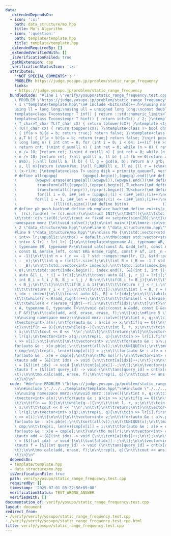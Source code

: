 ```yaml
---
data:
  _extendedDependsOn:
  - icon: ':x:'
    path: data_structure/mo.hpp
    title: Mo's Algorithm
  - icon: ':question:'
    path: template/template.hpp
    title: template/template.hpp
  _extendedRequiredBy: []
  _extendedVerifiedWith: []
  _isVerificationFailed: true
  _pathExtension: cpp
  _verificationStatusIcon: ':x:'
  attributes:
    '*NOT_SPECIAL_COMMENTS*': ''
    PROBLEM: https://judge.yosupo.jp/problem/static_range_frequency
    links:
    - https://judge.yosupo.jp/problem/static_range_frequency
  bundledCode: "#line 1 \"verify/yosupo/static_range_frequency.test.cpp\"\n#define\
    \ PROBLEM \"https://judge.yosupo.jp/problem/static_range_frequency\"\n\n#line\
    \ 1 \"template/template.hpp\"\n# include <bits/stdc++.h>\nusing namespace std;\n\
    using ll = long long;\nusing ull = unsigned long long;\nconst double pi = acos(-1);\n\
    template<class T>constexpr T inf() { return ::std::numeric_limits<T>::max(); }\n\
    template<class T>constexpr T hinf() { return inf<T>() / 2; }\ntemplate <typename\
    \ T_char>T_char TL(T_char cX) { return tolower(cX); }\ntemplate <typename T_char>T_char\
    \ TU(T_char cX) { return toupper(cX); }\ntemplate<class T> bool chmin(T& a,T b)\
    \ { if(a > b){a = b; return true;} return false; }\ntemplate<class T> bool chmax(T&\
    \ a,T b) { if(a < b){a = b; return true;} return false; }\nint popcnt(unsigned\
    \ long long n) { int cnt = 0; for (int i = 0; i < 64; i++)if ((n >> i) & 1)cnt++;\
    \ return cnt; }\nint d_sum(ll n) { int ret = 0; while (n > 0) { ret += n % 10;\
    \ n /= 10; }return ret; }\nint d_cnt(ll n) { int ret = 0; while (n > 0) { ret++;\
    \ n /= 10; }return ret; }\nll gcd(ll a, ll b) { if (b == 0)return a; return gcd(b,\
    \ a%b); };\nll lcm(ll a, ll b) { ll g = gcd(a, b); return a / g*b; };\nll MOD(ll\
    \ x, ll m){return (x%m+m)%m; }\nll FLOOR(ll x, ll m) {ll r = (x%m+m)%m; return\
    \ (x-r)/m; }\ntemplate<class T> using dijk = priority_queue<T, vector<T>, greater<T>>;\n\
    # define all(qpqpq)           (qpqpq).begin(),(qpqpq).end()\n# define UNIQUE(wpwpw)\
    \        (wpwpw).erase(unique(all((wpwpw))),(wpwpw).end())\n# define LOWER(epepe)\
    \         transform(all((epepe)),(epepe).begin(),TL<char>)\n# define UPPER(rprpr)\
    \         transform(all((rprpr)),(rprpr).begin(),TU<char>)\n# define rep(i,upupu)\
    \         for(ll i = 0, i##_len = (upupu);(i) < (i##_len);(i)++)\n# define reps(i,opopo)\
    \        for(ll i = 1, i##_len = (opopo);(i) <= (i##_len);(i)++)\n# define len(x)\
    \                ((ll)(x).size())\n# define bit(n)               (1LL << (n))\n\
    # define pb push_back\n# define eb emplace_back\n# define exists(c, e)       \
    \  ((c).find(e) != (c).end())\n\nstruct INIT{\n\tINIT(){\n\t\tstd::ios::sync_with_stdio(false);\n\
    \t\tstd::cin.tie(0);\n\t\tcout << fixed << setprecision(20);\n\t}\n}INIT;\n\n\
    namespace mmrz {\n\tvoid solve();\n}\n\nint main(){\n\tmmrz::solve();\n}\n#line\
    \ 2 \"data_structure/mo.hpp\"\n\n#line 6 \"data_structure/mo.hpp\"\n#include<ranges>\n\
    #line 9 \"data_structure/mo.hpp\"\n\nclass Mo {\n\tstd::vector<std::pair<int,\
    \ int>> lr;\npublic:\n\tMo() = default;\n\tMo(const std::vector<std::pair<int,\
    \ int>> &_lr) : lr(_lr) {}\n\n\ttemplate<typename AL, typename AR, typename EL,\
    \ typename ER, typename F>\n\tvoid calc(const AL &add_left, const AR &add_right,\
    \ const EL &erase_left, const ER& erase_right, const F &f, int _n = -1, int _B\
    \ = -1){\n\t\tint n = (_n == -1 ? std::ranges::max(lr, {}, &std::pair<int, int>::second).second\
    \ : _n);\n\t\tint q = (int)lr.size();\n\t\tint B = (_B == -1 ? std::max(1, n/int(sqrt(q)))\
    \ : _B);\n\n\t\tstd::vector<int> index(q);\n\t\tstd::iota(index.begin(), index.end(),\
    \ 0);\n\t\tstd::sort(index.begin(), index.end(), [&](int i, int j){\n\t\t\tconst\
    \ auto &[l_i, r_i] = lr[i];\n\t\t\tconst auto &[l_j, r_j] = lr[j];\n\t\t\tconst\
    \ int B_i = l_i / B, B_j = l_j / B;\n\t\t\tif(B_i != B_j){\n\t\t\t\treturn B_i\
    \ < B_j;\n\t\t\t}\n\t\t\tif(B_i & 1){\n\t\t\t\treturn r_j < r_i;\n\t\t\t}else{\n\
    \t\t\t\treturn r_i < r_j;\n\t\t\t}\n\t\t});\n\n\t\tint l = 0, r = 0;\n\t\tfor(int\
    \ idx : index){\n\t\t\tconst auto &[L, R] = lr[idx];\n\n\t\t\twhile(L < l)add_left(--l);\n\
    \t\t\twhile(r < R)add_right(r++);\n\t\t\t\n\t\t\twhile(l < L)erase_left(l++);\n\
    \t\t\twhile(R < r)erase_right(--r);\n\n\t\t\tf(idx);\n\t\t}\n\t}\n\n\ttemplate<typename\
    \ A, typename E, typename F>\n\tvoid calc(const A &add, const E &erase, const\
    \ F &f){\n\t\tcalc(add, add, erase, erase, f);\n\t}\n};\n#line 5 \"verify/yosupo/static_range_frequency.test.cpp\"\
    \n\nusing namespace mmrz;\n\nvoid mmrz::solve(){\n\tint n, q;\n\tcin >> n >> q;\n\
    \tvector<int> a(n);\n\tfor(auto &x : a)cin >> x;\n\tif(q == 0){\n\t\treturn;\n\
    \t}\n\tif(n == 0){\n\t\twhile(q--){\n\t\t\tint l, r, x;\n\t\t\tcin >> l >> r >>\
    \ x;\n\t\t\tcout << 0 << '\\n';\n\t\t}\n\t\treturn;\n\t}\n\tvector<pair<int, int>>\
    \ lr(q);\n\tvector<int> x(q);\n\trep(i, q){\n\t\tcin >> lr[i].first >> lr[i].second\
    \ >> x[i];\n\t}\n\n\t{\n\t\tvector<int> v;\n\t\tfor(auto &e : a)v.pb(e);\n\t\t\
    for(auto &e : x)v.pb(e);\n\t\tsort(all(v));\n\t\tUNIQUE(v);\n\t\tmap<int, int>\
    \ cmp;\n\t\trep(i, len(v))cmp[v[i]] = i;\n\t\tfor(auto &e : a)e = cmp[e];\n\t\t\
    for(auto &e : x)e = cmp[e];\n\t}\n\n\tMo mo(lr);\n\n\tvector<int> cnt(n+q);\n\n\
    \tauto add = [&](int idx) -> void {\n\t\tcnt[a[idx]]++;\n\t};\n\n\tauto erase\
    \ = [&](int idx) -> void {\n\t\tcnt[a[idx]]--;\n\t};\n\n\tvector<int> ans(q);\n\
    \tauto f = [&](int query_id) -> void {\n\t\tans[query_id] = cnt[x[query_id]];\n\
    \t};\n\n\tmo.calc(add, erase, f);\n\n\trep(i, q){\n\t\tcout << ans[i] << '\\n';\n\
    \t}\n}\n"
  code: "#define PROBLEM \"https://judge.yosupo.jp/problem/static_range_frequency\"\
    \n\n#include \"./../../template/template.hpp\"\n#include \"./../../data_structure/mo.hpp\"\
    \n\nusing namespace mmrz;\n\nvoid mmrz::solve(){\n\tint n, q;\n\tcin >> n >> q;\n\
    \tvector<int> a(n);\n\tfor(auto &x : a)cin >> x;\n\tif(q == 0){\n\t\treturn;\n\
    \t}\n\tif(n == 0){\n\t\twhile(q--){\n\t\t\tint l, r, x;\n\t\t\tcin >> l >> r >>\
    \ x;\n\t\t\tcout << 0 << '\\n';\n\t\t}\n\t\treturn;\n\t}\n\tvector<pair<int, int>>\
    \ lr(q);\n\tvector<int> x(q);\n\trep(i, q){\n\t\tcin >> lr[i].first >> lr[i].second\
    \ >> x[i];\n\t}\n\n\t{\n\t\tvector<int> v;\n\t\tfor(auto &e : a)v.pb(e);\n\t\t\
    for(auto &e : x)v.pb(e);\n\t\tsort(all(v));\n\t\tUNIQUE(v);\n\t\tmap<int, int>\
    \ cmp;\n\t\trep(i, len(v))cmp[v[i]] = i;\n\t\tfor(auto &e : a)e = cmp[e];\n\t\t\
    for(auto &e : x)e = cmp[e];\n\t}\n\n\tMo mo(lr);\n\n\tvector<int> cnt(n+q);\n\n\
    \tauto add = [&](int idx) -> void {\n\t\tcnt[a[idx]]++;\n\t};\n\n\tauto erase\
    \ = [&](int idx) -> void {\n\t\tcnt[a[idx]]--;\n\t};\n\n\tvector<int> ans(q);\n\
    \tauto f = [&](int query_id) -> void {\n\t\tans[query_id] = cnt[x[query_id]];\n\
    \t};\n\n\tmo.calc(add, erase, f);\n\n\trep(i, q){\n\t\tcout << ans[i] << '\\n';\n\
    \t}\n}\n"
  dependsOn:
  - template/template.hpp
  - data_structure/mo.hpp
  isVerificationFile: true
  path: verify/yosupo/static_range_frequency.test.cpp
  requiredBy: []
  timestamp: '2025-07-01 03:22:56+09:00'
  verificationStatus: TEST_WRONG_ANSWER
  verifiedWith: []
documentation_of: verify/yosupo/static_range_frequency.test.cpp
layout: document
redirect_from:
- /verify/verify/yosupo/static_range_frequency.test.cpp
- /verify/verify/yosupo/static_range_frequency.test.cpp.html
title: verify/yosupo/static_range_frequency.test.cpp
---
```

